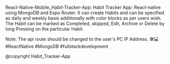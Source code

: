 React-Native-Mobile_Habit-Tracker-App:
Habit Tracker App: React-native using MongoDB and Expo Router.
It can create Habits and can be specified as daily and weekly basis additionally with color blocks as per users wish.
The Habit can be marked as Completed, skipped, Edit, Archive or Delete by long Pressing on the particular Habit.

Note: The api route should be changed to the user's PC IP Address.
🛠️💻 #ReactNative #MongoDB #fullstackdevelopment 

@copyright Habit_Tracker-App
